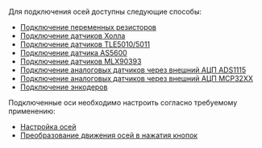 Для подключения осей доступны следующие способы:

* [Подключение переменных резисторов](Подключение-переменных-резисторов.md)
* [Подключение датчиков Холла](Подключение-датчиков-Холла.md)
* [Подключение датчиков TLE5010/5011](Подключение-датчиков-TLE5010-5011.md)
* [Подключение датчика AS5600](Подключение-датчика-AS5600.md)
* [Подключение датчиков MLX90393](Подключение-датчиков-MLX90393.md)
* [Подключение аналоговых датчиков через внешний АЦП ADS1115](Подключение-аналоговых-датчиков-через-внешний-АЦП-ADS1115.md)
* [Подключение аналоговых датчиков через внешний АЦП MCP32XX](Подключение-аналоговых-датчиков-через-внешний-АЦП-MCP32XX.md)
* [Подключение энкодеров](Подключение-энкодеров.md)

Подключенные оси необходимо настроить согласно требуемому применению:
* [Настройка осей](Настройка-осей.md)
* [Преобразование движения осей в нажатия кнопок](Преобразование-движения-осей-в-нажатия-кнопок.md)